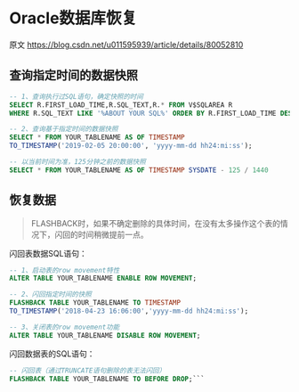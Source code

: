# Oracle数据库恢复

原文 https://blog.csdn.net/u011595939/article/details/80052810



## 查询指定时间的数据快照

```SQL
-- 1、查询执行过SQL语句，确定快照的时间
SELECT R.FIRST_LOAD_TIME,R.SQL_TEXT,R.* FROM V$SQLAREA R 
WHERE R.SQL_TEXT LIKE '%ABOUT YOUR SQL%' ORDER BY R.FIRST_LOAD_TIME DESC
```

```SQL
-- 2、查询基于指定时间的数据快照
SELECT * FROM YOUR_TABLENAME AS OF TIMESTAMP 
TO_TIMESTAMP('2019-02-05 20:00:00', 'yyyy-mm-dd hh24:mi:ss');
```

```SQL
-- 以当前时间为准，125分钟之前的数据快照
SELECT * FROM YOUR_TABLENAME AS OF TIMESTAMP SYSDATE - 125 / 1440
```

## 恢复数据

>FLASHBACK时，如果不确定删除的具体时间，在没有太多操作这个表的情况下，闪回的时间稍微提前一点。

闪回表数据SQL语句：

```SQL
-- 1、启动表的row movement特性
ALTER TABLE YOUR_TABLENAME ENABLE ROW MOVEMENT;
```


```SQL
-- 2、闪回指定时间的快照
FLASHBACK TABLE YOUR_TABLENAME TO TIMESTAMP 
TO_TIMESTAMP('2018-04-23 16:06:00','yyyy-mm-dd hh24:mi:ss');
```


```SQL
-- 3、关闭表的row movement功能
ALTER TABLE YOUR_TABLENAME DISABLE ROW MOVEMENT;
```

闪回数据表的SQL语句：
```SQL
-- 闪回表（通过TRUNCATE语句删除的表无法闪回）
FLASHBACK TABLE YOUR_TABLENAME TO BEFORE DROP;```